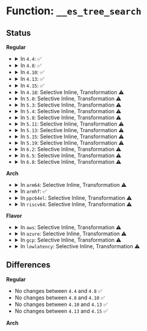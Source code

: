 # Function: <code>__es_tree_search</code>

## Status
<b>Regular</b>
<ul>
<li>
<details>
<summary>In <code>4.4</code>: ✅</summary>

```c
struct extent_status *__es_tree_search(struct rb_root *root, ext4_lblk_t lblk);
```

**Collision:** Unique Static

**Inline:** No

**Transformation:** False

**Instances:**

```
In fs/ext4/extents_status.c (ffffffff812db170)
Location: fs/ext4/extents_status.c:207
Inline: False
Direct callers:
  - fs/ext4/extents_status.c:es_do_reclaim_extents
  - fs/ext4/extents_status.c:__es_remove_extent
  - fs/ext4/extents_status.c:ext4_es_find_delayed_extent_range
  - fs/ext4/extents_status.c:ext4_es_cache_extent
```
**Symbols:**

```
ffffffff812db170-ffffffff812db1d2: __es_tree_search (STB_LOCAL)
```
</details>
</li>
<li>
<details>
<summary>In <code>4.8</code>: ✅</summary>

```c
struct extent_status *__es_tree_search(struct rb_root *root, ext4_lblk_t lblk);
```

**Collision:** Unique Static

**Inline:** No

**Transformation:** False

**Instances:**

```
In fs/ext4/extents_status.c (ffffffff8130ab00)
Location: fs/ext4/extents_status.c:207
Inline: False
Direct callers:
  - fs/ext4/extents_status.c:es_do_reclaim_extents
  - fs/ext4/extents_status.c:__es_remove_extent
  - fs/ext4/extents_status.c:ext4_es_cache_extent
  - fs/ext4/extents_status.c:ext4_es_find_delayed_extent_range
```
**Symbols:**

```
ffffffff8130ab00-ffffffff8130ab63: __es_tree_search (STB_LOCAL)
```
</details>
</li>
<li>
<details>
<summary>In <code>4.10</code>: ✅</summary>

```c
struct extent_status *__es_tree_search(struct rb_root *root, ext4_lblk_t lblk);
```

**Collision:** Unique Static

**Inline:** No

**Transformation:** False

**Instances:**

```
In fs/ext4/extents_status.c (ffffffff81320b00)
Location: fs/ext4/extents_status.c:207
Inline: False
Direct callers:
  - fs/ext4/extents_status.c:es_do_reclaim_extents
  - fs/ext4/extents_status.c:__es_remove_extent
  - fs/ext4/extents_status.c:ext4_es_cache_extent
  - fs/ext4/extents_status.c:ext4_es_find_delayed_extent_range
```
**Symbols:**

```
ffffffff81320b00-ffffffff81320b63: __es_tree_search (STB_LOCAL)
```
</details>
</li>
<li>
<details>
<summary>In <code>4.13</code>: ✅</summary>

```c
struct extent_status *__es_tree_search(struct rb_root *root, ext4_lblk_t lblk);
```

**Collision:** Unique Static

**Inline:** No

**Transformation:** False

**Instances:**

```
In fs/ext4/extents_status.c (ffffffff812efab0)
Location: fs/ext4/extents_status.c:207
Inline: False
Direct callers:
  - fs/ext4/extents_status.c:es_do_reclaim_extents
  - fs/ext4/extents_status.c:__es_remove_extent
  - fs/ext4/extents_status.c:ext4_es_cache_extent
  - fs/ext4/extents_status.c:ext4_es_find_delayed_extent_range
```
**Symbols:**

```
ffffffff812efab0-ffffffff812efb14: __es_tree_search (STB_LOCAL)
```
</details>
</li>
<li>
<details>
<summary>In <code>4.15</code>: ✅</summary>

```c
struct extent_status *__es_tree_search(struct rb_root *root, ext4_lblk_t lblk);
```

**Collision:** Unique Static

**Inline:** No

**Transformation:** False

**Instances:**

```
In fs/ext4/extents_status.c (ffffffff813145b0)
Location: fs/ext4/extents_status.c:208
Inline: False
Direct callers:
  - fs/ext4/extents_status.c:es_do_reclaim_extents
  - fs/ext4/extents_status.c:__es_remove_extent
  - fs/ext4/extents_status.c:ext4_es_cache_extent
  - fs/ext4/extents_status.c:ext4_es_find_delayed_extent_range
```
**Symbols:**

```
ffffffff813145b0-ffffffff81314611: __es_tree_search (STB_LOCAL)
```
</details>
</li>
<li>
<details>
<summary>In <code>4.18</code>: Selective Inline, Transformation ⚠️</summary>

**Collision:** Unique Static

**Inline:** Selective

**Transformation:** True

**Instances:**

```
In fs/ext4/extents_status.c (ffffffff81342420)
Location: fs/ext4/extents_status.c:207
Inline: True
Direct callers:
  - fs/ext4/extents_status.c:es_do_reclaim_extents
  - fs/ext4/extents_status.c:__es_remove_extent
  - fs/ext4/extents_status.c:ext4_es_cache_extent
  - fs/ext4/extents_status.c:ext4_es_find_delayed_extent_range
```
**Symbols:**

```
ffffffff81342420-ffffffff81342483: __es_tree_search.isra.16 (STB_LOCAL)
```
</details>
</li>
<li>
<details>
<summary>In <code>5.0</code>: Selective Inline, Transformation ⚠️</summary>

**Collision:** Unique Static

**Inline:** Selective

**Transformation:** True

**Instances:**

```
In fs/ext4/extents_status.c (ffffffff81359d20)
Location: fs/ext4/extents_status.c:210
Inline: True
Direct callers:
  - fs/ext4/extents_status.c:ext4_es_delayed_clu
  - fs/ext4/extents_status.c:es_do_reclaim_extents
  - fs/ext4/extents_status.c:__es_remove_extent
  - fs/ext4/extents_status.c:ext4_es_cache_extent
  - fs/ext4/extents_status.c:__es_find_extent_range
```
**Symbols:**

```
ffffffff81359d20-ffffffff81359d83: __es_tree_search.isra.17 (STB_LOCAL)
```
</details>
</li>
<li>
<details>
<summary>In <code>5.3</code>: Selective Inline, Transformation ⚠️</summary>

**Collision:** Unique Static

**Inline:** Selective

**Transformation:** True

**Instances:**

```
In fs/ext4/extents_status.c (ffffffff81382d90)
Location: fs/ext4/extents_status.c:210
Inline: True
Direct callers:
  - fs/ext4/extents_status.c:ext4_es_delayed_clu
  - fs/ext4/extents_status.c:es_do_reclaim_extents
  - fs/ext4/extents_status.c:__es_remove_extent
  - fs/ext4/extents_status.c:ext4_es_cache_extent
  - fs/ext4/extents_status.c:__es_find_extent_range
```
**Symbols:**

```
ffffffff81382d90-ffffffff81382df1: __es_tree_search.isra.0 (STB_LOCAL)
```
</details>
</li>
<li>
<details>
<summary>In <code>5.4</code>: Selective Inline, Transformation ⚠️</summary>

**Collision:** Unique Static

**Inline:** Selective

**Transformation:** True

**Instances:**

```
In fs/ext4/extents_status.c (ffffffff8139b290)
Location: fs/ext4/extents_status.c:210
Inline: True
Direct callers:
  - fs/ext4/extents_status.c:ext4_es_delayed_clu
  - fs/ext4/extents_status.c:es_do_reclaim_extents
  - fs/ext4/extents_status.c:__es_remove_extent
  - fs/ext4/extents_status.c:ext4_es_cache_extent
  - fs/ext4/extents_status.c:__es_find_extent_range
```
**Symbols:**

```
ffffffff8139b290-ffffffff8139b2f1: __es_tree_search.isra.0 (STB_LOCAL)
```
</details>
</li>
<li>
<details>
<summary>In <code>5.8</code>: Selective Inline, Transformation ⚠️</summary>

**Collision:** Unique Static

**Inline:** Selective

**Transformation:** True

**Instances:**

```
In fs/ext4/extents_status.c (ffffffff813e67d0)
Location: fs/ext4/extents_status.c:210
Inline: True
Direct callers:
  - fs/ext4/extents_status.c:__es_delayed_clu
  - fs/ext4/extents_status.c:es_do_reclaim_extents
  - fs/ext4/extents_status.c:__es_remove_extent
  - fs/ext4/extents_status.c:ext4_es_cache_extent
  - fs/ext4/extents_status.c:__es_find_extent_range
```
**Symbols:**

```
ffffffff813e67d0-ffffffff813e6831: __es_tree_search.isra.0 (STB_LOCAL)
```
</details>
</li>
<li>
<details>
<summary>In <code>5.11</code>: Selective Inline, Transformation ⚠️</summary>

**Collision:** Unique Static

**Inline:** Selective

**Transformation:** True

**Instances:**

```
In fs/ext4/extents_status.c (ffffffff813f8b00)
Location: fs/ext4/extents_status.c:210
Inline: True
Direct callers:
  - fs/ext4/extents_status.c:__es_delayed_clu
  - fs/ext4/extents_status.c:es_do_reclaim_extents
  - fs/ext4/extents_status.c:__es_remove_extent
  - fs/ext4/extents_status.c:ext4_es_cache_extent
  - fs/ext4/extents_status.c:__es_find_extent_range
```
**Symbols:**

```
ffffffff813f8b00-ffffffff813f8b61: __es_tree_search.isra.0 (STB_LOCAL)
```
</details>
</li>
<li>
<details>
<summary>In <code>5.13</code>: Selective Inline, Transformation ⚠️</summary>

**Collision:** Unique Static

**Inline:** Selective

**Transformation:** True

**Instances:**

```
In fs/ext4/extents_status.c (ffffffff813feb00)
Location: fs/ext4/extents_status.c:210
Inline: True
Direct callers:
  - fs/ext4/extents_status.c:ext4_es_delayed_clu
  - fs/ext4/extents_status.c:es_do_reclaim_extents
  - fs/ext4/extents_status.c:__es_remove_extent
  - fs/ext4/extents_status.c:ext4_es_cache_extent
  - fs/ext4/extents_status.c:__es_find_extent_range
```
**Symbols:**

```
ffffffff813feb00-ffffffff813feb61: __es_tree_search.isra.0 (STB_LOCAL)
```
</details>
</li>
<li>
<details>
<summary>In <code>5.15</code>: Selective Inline, Transformation ⚠️</summary>

**Collision:** Unique Static

**Inline:** Selective

**Transformation:** True

**Instances:**

```
In fs/ext4/extents_status.c (ffffffff814512b0)
Location: fs/ext4/extents_status.c:210
Inline: True
Direct callers:
  - fs/ext4/extents_status.c:__es_delayed_clu
  - fs/ext4/extents_status.c:es_do_reclaim_extents
  - fs/ext4/extents_status.c:__es_remove_extent
  - fs/ext4/extents_status.c:ext4_es_cache_extent
  - fs/ext4/extents_status.c:__es_find_extent_range
```
**Symbols:**

```
ffffffff814512b0-ffffffff81451311: __es_tree_search.isra.0 (STB_LOCAL)
```
</details>
</li>
<li>
<details>
<summary>In <code>5.19</code>: Selective Inline, Transformation ⚠️</summary>

**Collision:** Unique Static

**Inline:** Selective

**Transformation:** True

**Instances:**

```
In fs/ext4/extents_status.c (ffffffff814ce810)
Location: fs/ext4/extents_status.c:210
Inline: True
Direct callers:
  - fs/ext4/extents_status.c:__es_delayed_clu
  - fs/ext4/extents_status.c:es_do_reclaim_extents
  - fs/ext4/extents_status.c:__es_remove_extent
  - fs/ext4/extents_status.c:ext4_es_cache_extent
  - fs/ext4/extents_status.c:__es_find_extent_range
```
**Symbols:**

```
ffffffff814ce810-ffffffff814ce883: __es_tree_search.isra.0 (STB_LOCAL)
```
</details>
</li>
<li>
<details>
<summary>In <code>6.2</code>: Selective Inline, Transformation ⚠️</summary>

**Collision:** Unique Static

**Inline:** Selective

**Transformation:** True

**Instances:**

```
In fs/ext4/extents_status.c (ffffffff81567050)
Location: fs/ext4/extents_status.c:208
Inline: True
Direct callers:
  - fs/ext4/extents_status.c:__es_delayed_clu
  - fs/ext4/extents_status.c:es_do_reclaim_extents
  - fs/ext4/extents_status.c:__es_remove_extent
  - fs/ext4/extents_status.c:ext4_es_cache_extent
  - fs/ext4/extents_status.c:__es_find_extent_range
```
**Symbols:**

```
ffffffff81567050-ffffffff815670c3: __es_tree_search.isra.0 (STB_LOCAL)
```
</details>
</li>
<li>
<details>
<summary>In <code>6.5</code>: Selective Inline, Transformation ⚠️</summary>

**Collision:** Unique Static

**Inline:** Selective

**Transformation:** True

**Instances:**

```
In fs/ext4/extents_status.c (ffffffff8159ecd0)
Location: fs/ext4/extents_status.c:210
Inline: True
Direct callers:
  - fs/ext4/extents_status.c:__es_delayed_clu
  - fs/ext4/extents_status.c:es_do_reclaim_extents
  - fs/ext4/extents_status.c:__es_remove_extent
  - fs/ext4/extents_status.c:ext4_es_cache_extent
  - fs/ext4/extents_status.c:__es_find_extent_range
```
**Symbols:**

```
ffffffff8159ecd0-ffffffff8159ed43: __es_tree_search.isra.0 (STB_LOCAL)
```
</details>
</li>
<li>
<details>
<summary>In <code>6.8</code>: Selective Inline, Transformation ⚠️</summary>

**Collision:** Unique Static

**Inline:** Selective

**Transformation:** True

**Instances:**

```
In fs/ext4/extents_status.c (ffffffff815d7840)
Location: fs/ext4/extents_status.c:211
Inline: True
Direct callers:
  - fs/ext4/extents_status.c:__es_delayed_clu
  - fs/ext4/extents_status.c:es_do_reclaim_extents
  - fs/ext4/extents_status.c:__es_remove_extent
  - fs/ext4/extents_status.c:ext4_es_cache_extent
  - fs/ext4/extents_status.c:__es_find_extent_range
```
**Symbols:**

```
ffffffff815d7840-ffffffff815d78b3: __es_tree_search.isra.0 (STB_LOCAL)
```
</details>
</li>
</ul>
<b>Arch</b>
<ul>
<li>
<details>
<summary>In <code>arm64</code>: Selective Inline, Transformation ⚠️</summary>

**Collision:** Unique Static

**Inline:** Selective

**Transformation:** True

**Instances:**

```
In fs/ext4/extents_status.c (ffff80001046de68)
Location: fs/ext4/extents_status.c:210
Inline: True
Direct callers:
  - fs/ext4/extents_status.c:ext4_es_delayed_clu
  - fs/ext4/extents_status.c:es_do_reclaim_extents
  - fs/ext4/extents_status.c:__es_remove_extent
  - fs/ext4/extents_status.c:ext4_es_cache_extent
  - fs/ext4/extents_status.c:__es_find_extent_range
```
**Symbols:**

```
ffff80001046de68-ffff80001046df18: __es_tree_search.isra.0 (STB_LOCAL)
```
</details>
</li>
<li>
<details>
<summary>In <code>armhf</code>: ✅</summary>

```c
struct extent_status *__es_tree_search(struct rb_root *root, ext4_lblk_t lblk);
```

**Collision:** Unique Static

**Inline:** No

**Transformation:** False

**Instances:**

```
In fs/ext4/extents_status.c (c062f42c)
Location: fs/ext4/extents_status.c:210
Inline: False
Direct callers:
  - fs/ext4/extents_status.c:ext4_es_delayed_clu
  - fs/ext4/extents_status.c:es_do_reclaim_extents
  - fs/ext4/extents_status.c:__es_remove_extent
  - fs/ext4/extents_status.c:ext4_es_cache_extent
  - fs/ext4/extents_status.c:__es_find_extent_range
```
**Symbols:**

```
c062f42c-c062f4bc: __es_tree_search (STB_LOCAL)
```
</details>
</li>
<li>
<details>
<summary>In <code>ppc64el</code>: Selective Inline, Transformation ⚠️</summary>

**Collision:** Unique Static

**Inline:** Selective

**Transformation:** True

**Instances:**

```
In fs/ext4/extents_status.c (c00000000058ddc0)
Location: fs/ext4/extents_status.c:210
Inline: True
Direct callers:
  - fs/ext4/extents_status.c:ext4_es_delayed_clu
  - fs/ext4/extents_status.c:es_do_reclaim_extents
  - fs/ext4/extents_status.c:__es_remove_extent
  - fs/ext4/extents_status.c:ext4_es_cache_extent
  - fs/ext4/extents_status.c:__es_find_extent_range
```
**Symbols:**

```
c00000000058ddc0-c00000000058de90: __es_tree_search.isra.0 (STB_LOCAL)
```
</details>
</li>
<li>
<details>
<summary>In <code>riscv64</code>: Selective Inline, Transformation ⚠️</summary>

**Collision:** Unique Static

**Inline:** Selective

**Transformation:** True

**Instances:**

```
In fs/ext4/extents_status.c (ffffffe0002faf6e)
Location: fs/ext4/extents_status.c:210
Inline: True
Direct callers:
  - fs/ext4/extents_status.c:ext4_es_delayed_clu
  - fs/ext4/extents_status.c:es_do_reclaim_extents
  - fs/ext4/extents_status.c:__es_remove_extent
  - fs/ext4/extents_status.c:ext4_es_cache_extent
  - fs/ext4/extents_status.c:__es_find_extent_range
```
**Symbols:**

```
ffffffe0002faf6e-ffffffe0002fafe8: __es_tree_search.isra.0 (STB_LOCAL)
```
</details>
</li>
</ul>
<b>Flavor</b>
<ul>
<li>
<details>
<summary>In <code>aws</code>: Selective Inline, Transformation ⚠️</summary>

**Collision:** Unique Static

**Inline:** Selective

**Transformation:** True

**Instances:**

```
In fs/ext4/extents_status.c (ffffffff81393870)
Location: fs/ext4/extents_status.c:210
Inline: True
Direct callers:
  - fs/ext4/extents_status.c:ext4_es_delayed_clu
  - fs/ext4/extents_status.c:es_do_reclaim_extents
  - fs/ext4/extents_status.c:__es_remove_extent
  - fs/ext4/extents_status.c:ext4_es_cache_extent
  - fs/ext4/extents_status.c:__es_find_extent_range
```
**Symbols:**

```
ffffffff81393870-ffffffff813938d1: __es_tree_search.isra.0 (STB_LOCAL)
```
</details>
</li>
<li>
<details>
<summary>In <code>azure</code>: Selective Inline, Transformation ⚠️</summary>

**Collision:** Unique Static

**Inline:** Selective

**Transformation:** True

**Instances:**

```
In fs/ext4/extents_status.c (ffffffff81384300)
Location: fs/ext4/extents_status.c:210
Inline: True
Direct callers:
  - fs/ext4/extents_status.c:ext4_es_delayed_clu
  - fs/ext4/extents_status.c:es_do_reclaim_extents
  - fs/ext4/extents_status.c:__es_remove_extent
  - fs/ext4/extents_status.c:ext4_es_cache_extent
  - fs/ext4/extents_status.c:__es_find_extent_range
```
**Symbols:**

```
ffffffff81384300-ffffffff81384361: __es_tree_search.isra.0 (STB_LOCAL)
```
</details>
</li>
<li>
<details>
<summary>In <code>gcp</code>: Selective Inline, Transformation ⚠️</summary>

**Collision:** Unique Static

**Inline:** Selective

**Transformation:** True

**Instances:**

```
In fs/ext4/extents_status.c (ffffffff813911d0)
Location: fs/ext4/extents_status.c:210
Inline: True
Direct callers:
  - fs/ext4/extents_status.c:ext4_es_delayed_clu
  - fs/ext4/extents_status.c:es_do_reclaim_extents
  - fs/ext4/extents_status.c:__es_remove_extent
  - fs/ext4/extents_status.c:ext4_es_cache_extent
  - fs/ext4/extents_status.c:__es_find_extent_range
```
**Symbols:**

```
ffffffff813911d0-ffffffff81391231: __es_tree_search.isra.0 (STB_LOCAL)
```
</details>
</li>
<li>
<details>
<summary>In <code>lowlatency</code>: Selective Inline, Transformation ⚠️</summary>

**Collision:** Unique Static

**Inline:** Selective

**Transformation:** True

**Instances:**

```
In fs/ext4/extents_status.c (ffffffff813a5060)
Location: fs/ext4/extents_status.c:210
Inline: True
Direct callers:
  - fs/ext4/extents_status.c:ext4_es_delayed_clu
  - fs/ext4/extents_status.c:es_do_reclaim_extents
  - fs/ext4/extents_status.c:__es_remove_extent
  - fs/ext4/extents_status.c:ext4_es_cache_extent
  - fs/ext4/extents_status.c:__es_find_extent_range
```
**Symbols:**

```
ffffffff813a5060-ffffffff813a50c1: __es_tree_search.isra.0 (STB_LOCAL)
```
</details>
</li>
</ul>

## Differences
<b>Regular</b>
<ul>
<li>
No changes between <code>4.4</code> and <code>4.8</code> ✅
</li>
<li>
No changes between <code>4.8</code> and <code>4.10</code> ✅
</li>
<li>
No changes between <code>4.10</code> and <code>4.13</code> ✅
</li>
<li>
No changes between <code>4.13</code> and <code>4.15</code> ✅
</li>
</ul>
<b>Arch</b>
<ul>
</ul>
